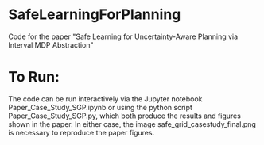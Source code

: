 # SafeLearningForPlanning
Code for the paper "Safe Learning for Uncertainty-Aware Planning via Interval MDP Abstraction"

# To Run:
The code can be run interactively via the Jupyter notebook Paper_Case_Study_SGP.ipynb or using the python script Paper_Case_Study_SGP.py, which both produce the results and figures shown in the paper.
In either case, the image safe_grid_casestudy_final.png is necessary to reproduce the paper figures.

